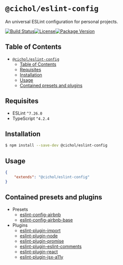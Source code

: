 # `@cichol/eslint-config`

An universal ESLint configuration for personal projects.

[![Build Status][github actions badge]][github actions][![License][license badge]](LICENSE)[![Package Version][npm package version badge]][npm package]

## Table of Contents

- [`@cichol/eslint-config`](#cicholeslint-config)
  - [Table of Contents](#table-of-contents)
  - [Requisites](#requisites)
  - [Installation](#installation)
  - [Usage](#usage)
  - [Contained presets and plugins](#contained-presets-and-plugins)

## Requisites

- ESLint `^7.26.0`
- TypeScript `^4.2.4`

## Installation

```sh
$ npm install --save-dev @cichol/eslint-config
```

## Usage

```json
{
    "extends": "@cichol/eslint-config"
}
```

## Contained presets and plugins

- Presets
  - [eslint-config-airbnb][eslint-config-airbnb]
  - [eslint-config-airbnb-base][eslint-config-airbnb-base]
- Plugins
  - [eslint-plugin-import][eslint-plugin-import]
  - [eslint-plugin-node][eslint-plugin-node]
  - [eslint-plugin-promise][eslint-plugin-promise]
  - [eslint-plugin-eslint-comments][eslint-plugin-eslint-comments]
  - [eslint-plugin-react][eslint-plugin-react]
  - [eslint-plugin-jsx-a11y][eslint-plugin-jsx-a11y]

[github actions badge]: https://img.shields.io/github/workflow/status/morrighan/eslint-config/On%20default/develop?style=flat-square
[github actions]: https://github.com/morrighan/eslint-config/actions
[license badge]: https://img.shields.io/github/license/morrighan/eslint-config.svg?style=flat-square
[npm package version badge]: https://img.shields.io/npm/v/@cichol/eslint-config.svg?style=flat-square
[npm package]: https://www.npmjs.com/package/@cichol/eslint-config
[eslint]: https://eslint.org/
[eslint-config-airbnb]: https://www.npmjs.com/package/eslint-preset-airbnb
[eslint-config-airbnb-base]: https://www.npmjs.com/package/eslint-config-airbnb-base
[eslint-plugin-import]: https://www.npmjs.com/package/eslint-plugin-import
[eslint-plugin-node]: https://www.npmjs.com/package/eslint-plugin-node
[eslint-plugin-promise]: https://www.npmjs.com/package/eslint-plugin-promise
[eslint-plugin-eslint-comments]: https://www.npmjs.com/package/eslint-plugin-eslint-comments
[eslint-plugin-react]: https://www.npmjs.com/package/eslint-plugin-react
[eslint-plugin-jsx-a11y]: https://www.npmjs.com/package/eslint-plugin-jsx-a11y
